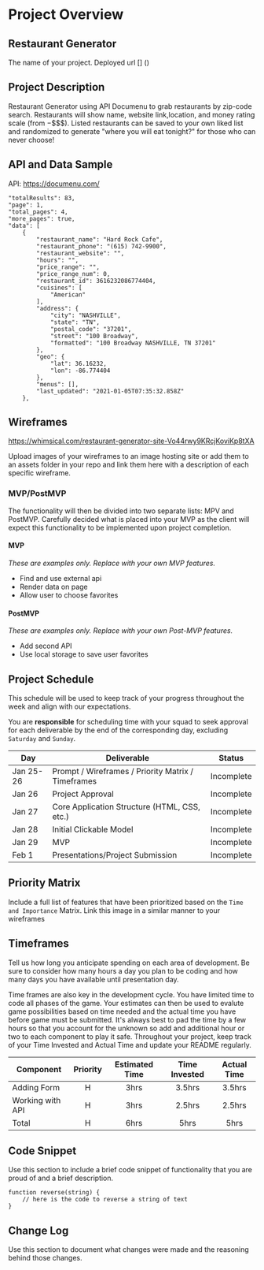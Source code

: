 # Project Overview

## Restaurant Generator

The name of your project.
Deployed url [] ()

## Project Description

Restaurant Generator using API Documenu to grab restaurants by zip-code search. Restaurants will show name, website link,location, and money rating scale (from $-$$$$). Listed restaurants can be saved to your own liked list and randomized to generate "where you will eat tonight?" for those who can never choose!

## API and Data Sample

API: https://documenu.com/

    "totalResults": 83,
    "page": 1,
    "total_pages": 4,
    "more_pages": true,
    "data": [
        {
            "restaurant_name": "Hard Rock Cafe",
            "restaurant_phone": "(615) 742-9900",
            "restaurant_website": "",
            "hours": "",
            "price_range": "",
            "price_range_num": 0,
            "restaurant_id": 3616232086774404,
            "cuisines": [
                "American"
            ],
            "address": {
                "city": "NASHVILLE",
                "state": "TN",
                "postal_code": "37201",
                "street": "100 Broadway",
                "formatted": "100 Broadway NASHVILLE, TN 37201"
            },
            "geo": {
                "lat": 36.16232,
                "lon": -86.774404
            },
            "menus": [],
            "last_updated": "2021-01-05T07:35:32.858Z"
        },

## Wireframes

https://whimsical.com/restaurant-generator-site-Vo44rwy9KRcjKoviKp8tXA

Upload images of your wireframes to an image hosting site or add them to an assets folder in your repo and link them here with a description of each specific wireframe.

### MVP/PostMVP

The functionality will then be divided into two separate lists: MPV and PostMVP.  Carefully decided what is placed into your MVP as the client will expect this functionality to be implemented upon project completion.  

#### MVP 
*These are examples only. Replace with your own MVP features.*

- Find and use external api 
- Render data on page 
- Allow user to choose favorites 

#### PostMVP  
*These are examples only. Replace with your own Post-MVP features.*

- Add second API
- Use local storage to save user favorites

## Project Schedule

This schedule will be used to keep track of your progress throughout the week and align with our expectations.  

You are **responsible** for scheduling time with your squad to seek approval for each deliverable by the end of the corresponding day, excluding `Saturday` and `Sunday`.

|  Day | Deliverable | Status
|---|---| ---|
|Jan 25-26| Prompt / Wireframes / Priority Matrix / Timeframes | Incomplete
|Jan 26| Project Approval | Incomplete
|Jan 27| Core Application Structure (HTML, CSS, etc.) | Incomplete
|Jan 28| Initial Clickable Model  | Incomplete
|Jan 29| MVP | Incomplete
|Feb 1| Presentations/Project Submission | Incomplete

## Priority Matrix

Include a full list of features that have been prioritized based on the `Time and Importance` Matrix.  Link this image in a similar manner to your wireframes

## Timeframes

Tell us how long you anticipate spending on each area of development. Be sure to consider how many hours a day you plan to be coding and how many days you have available until presentation day.

Time frames are also key in the development cycle.  You have limited time to code all phases of the game.  Your estimates can then be used to evalute game possibilities based on time needed and the actual time you have before game must be submitted. It's always best to pad the time by a few hours so that you account for the unknown so add and additional hour or two to each component to play it safe. Throughout your project, keep track of your Time Invested and Actual Time and update your README regularly.

| Component | Priority | Estimated Time | Time Invested | Actual Time |
| --- | :---: |  :---: | :---: | :---: |
| Adding Form | H | 3hrs| 3.5hrs | 3.5hrs |
| Working with API | H | 3hrs| 2.5hrs | 2.5hrs |
| Total | H | 6hrs| 5hrs | 5hrs |

## Code Snippet

Use this section to include a brief code snippet of functionality that you are proud of and a brief description.  

```
function reverse(string) {
	// here is the code to reverse a string of text
}
```

## Change Log
 Use this section to document what changes were made and the reasoning behind those changes.  

